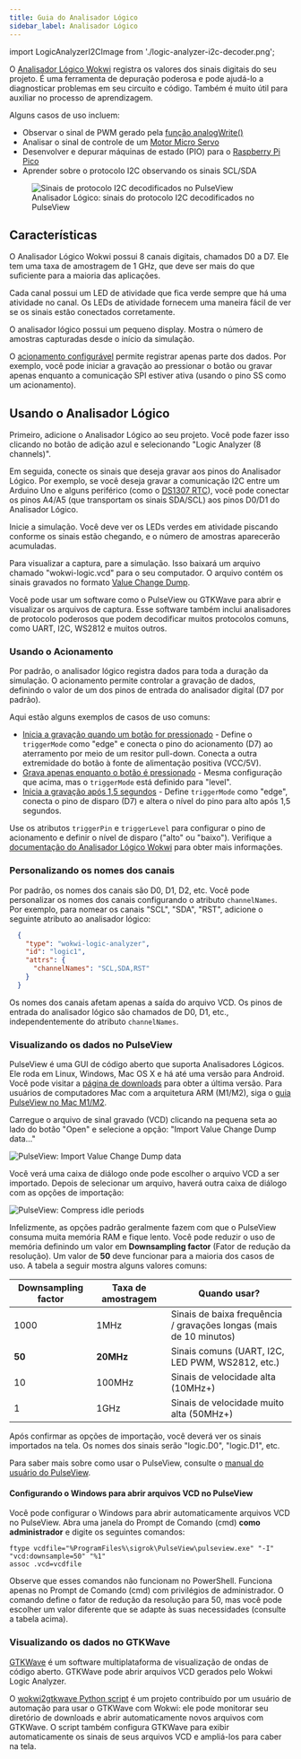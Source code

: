 ```yaml
---
title: Guia do Analisador Lógico
sidebar_label: Analisador Lógico
---
```


import LogicAnalyzerI2CImage from './logic-analyzer-i2c-decoder.png';

O [Analisador Lógico Wokwi](../parts/wokwi-logic-analyzer) registra os valores dos sinais digitais do seu projeto. É uma ferramenta de depuração poderosa e pode ajudá-lo a diagnosticar problemas em seu circuito e código. Também é muito útil para auxiliar no processo de aprendizagem.

Alguns casos de uso incluem:

- Observar o sinal de PWM gerado pela [função analogWrite()](https://www.arduino.cc/reference/pt/language/functions/analog-io/analogwrite/)
- Analisar o sinal de controle de um [Motor Micro Servo](../parts/wokwi-servo)
- Desenvolver e depurar máquinas de estado (PIO) para o [Raspberry Pi Pico](../parts/wokwi-pi-pico)
- Aprender sobre o protocolo I2C observando os sinais SCL/SDA

<figure>
  <img src={LogicAnalyzerI2CImage} alt="Sinais de protocolo I2C decodificados no PulseView" />
  <figcaption>Analisador Lógico: sinais do protocolo I2C decodificados no PulseView</figcaption>
</figure>

## Características

O Analisador Lógico Wokwi possui 8 canais digitais, chamados D0 a D7. Ele tem uma taxa de amostragem de 1 GHz, que deve ser mais do que suficiente para a maioria das aplicações.

Cada canal possui um LED de atividade que fica verde sempre que há uma atividade no canal. Os LEDs de atividade fornecem uma maneira fácil de ver se os sinais estão conectados corretamente.

O analisador lógico possui um pequeno display. Mostra o número de amostras capturadas desde o início da simulação.

O [acionamento configurável](#usando-o-acionamento) permite registrar apenas parte dos dados. Por exemplo, você pode iniciar a gravação ao pressionar o botão ou gravar apenas enquanto a comunicação SPI estiver ativa (usando o pino SS como um acionamento).

## Usando o Analisador Lógico

Primeiro, adicione o Analisador Lógico ao seu projeto. Você pode fazer isso clicando no botão de adição azul e selecionando "Logic Analyzer (8 channels)".

Em seguida, conecte os sinais que deseja gravar aos pinos do Analisador Lógico. Por exemplo, se você deseja gravar a comunicação I2C entre um Arduino Uno e alguns periférico (como o [DS1307 RTC](../parts/wokwi-ds1307)), você pode conectar os pinos A4/A5 (que transportam os sinais SDA/SCL) aos pinos D0/D1 do Analisador Lógico.

Inicie a simulação. Você deve ver os LEDs verdes em atividade piscando conforme os sinais estão chegando, e o número de amostras aparecerão acumuladas.

Para visualizar a captura, pare a simulação. Isso baixará um arquivo chamado "wokwi-logic.vcd" para o seu computador. O arquivo contém os sinais gravados no formato [Value Change Dump](https://en.wikipedia.org/wiki/Value_change_dump).

Você pode usar um software como o PulseView ou GTKWave para abrir e visualizar os arquivos de captura. Esse software também inclui analisadores de protocolo poderosos que podem decodificar muitos protocolos comuns, como UART, I2C, WS2812 e muitos outros.

### Usando o Acionamento

Por padrão, o analisador lógico registra dados para toda a duração da simulação. O acionamento permite controlar a gravação de dados, definindo o valor de um dos pinos de entrada do analisador digital (D7 por padrão).

Aqui estão alguns exemplos de casos de uso comuns:

- [Inicia a gravação quando um botão for pressionado](https://wokwi.com/projects/313698551063380544) - Define o `triggerMode` como "edge" e conecta o pino do acionamento (D7) ao aterramento por meio de um resitor pull-down. Conecta a outra extremidade do botão à fonte de alimentação positiva (VCC/5V).
- [Grava apenas enquanto o botão é pressionado](https://wokwi.com/projects/313706149095408193) - Mesma configuração que acima, mas o `triggerMode` está definido para "level".
- [Inicia a gravação após 1,5 segundos](https://wokwi.com/projects/313706408220557888) - Define `triggerMode` como "edge", conecta o pino de disparo (D7) e altera o nível do pino para alto após 1,5 segundos.

Use os atributos `triggerPin` e `triggerLevel` para configurar o pino de acionamento e definir o nível de disparo ("alto" ou "baixo"). Verifique a [documentação do Analisador Lógico Wokwi](../parts/wokwi-logic-analyzer) para obter mais informações.

### Personalizando os nomes dos canais

Por padrão, os nomes dos canais são D0, D1, D2, etc. Você pode personalizar os nomes dos canais configurando o atributo `channelNames`. Por exemplo, para nomear os canais "SCL", "SDA", "RST", adicione o seguinte atributo ao analisador lógico:

 ```json
   { 
     "type": "wokwi-logic-analyzer", 
     "id": "logic1",
     "attrs": {
       "channelNames": "SCL,SDA,RST"
     }
   }
 ```

Os nomes dos canais afetam apenas a saída do arquivo VCD. Os pinos de entrada do analisador lógico são chamados de D0, D1, etc., independentemente do atributo `channelNames`.

### Visualizando os dados no PulseView

PulseView é uma GUI de código aberto que suporta Analisadores Lógicos. Ele roda em Linux, Windows, Mac OS X e há até uma versão para Android. Você pode visitar a [página de downloads](https://sigrok.org/wiki/Downloads) para obter a última versão. Para usuários de computadores Mac com a arquitetura ARM (M1/M2), siga o [guia PulseView no Mac M1/M2](https://nishtahir.com/running-pulseview-on-an-m1-mac/).

Carregue o arquivo de sinal gravado (VCD) clicando na pequena seta ao lado do botão "Open" e selecione a opção: "Import Value Change Dump data..."

![PulseView: Import Value Change Dump data](logic-analyzer-pulseview-1.png)

Você verá uma caixa de diálogo onde pode escolher o arquivo VCD a ser importado. Depois de selecionar um arquivo, haverá outra caixa de diálogo com as opções de importação:

![PulseView: Compress idle periods](logic-analyzer-pulseview-2.png)

Infelizmente, as opções padrão geralmente fazem com que o PulseView consuma muita memória RAM e fique lento. Você pode reduzir o uso de memória definindo um valor em **Downsampling factor** (Fator de redução da resolução). Um valor de **50** deve funcionar para a maioria dos casos de uso. A tabela a seguir mostra alguns valores comuns:

| Downsampling factor | Taxa de amostragem | Quando usar?                                                       |
| ------------------- | ------------------ | ------------------------------------------------------------------ |
| 1000                | 1MHz               | Sinais de baixa frequência / gravações longas (mais de 10 minutos) |
| **50**              | **20MHz**          | Sinais comuns (UART, I2C, LED PWM, WS2812, etc.)                   |
| 10                  | 100MHz             | Sinais de velocidade alta (10MHz+)                                 |
| 1                   | 1GHz               | Sinais de velocidade muito alta (50MHz+)                           |

Após confirmar as opções de importação, você deverá ver os sinais importados na tela. Os nomes dos sinais serão "logic.D0", "logic.D1", etc.

Para saber mais sobre como usar o PulseView, consulte o [manual do usuário do PulseView](https://sigrok.org/doc/pulseview/unstable/manual.html).

#### Configurando o Windows para abrir arquivos VCD no PulseView

Você pode configurar o Windows para abrir automaticamente arquivos VCD no PulseView. Abra uma janela do Prompt de Comando (cmd) **como administrador** e digite os seguintes comandos:

```
ftype vcdfile="%ProgramFiles%\sigrok\PulseView\pulseview.exe" "-I" "vcd:downsample=50" "%1"
assoc .vcd=vcdfile
```

Observe que esses comandos não funcionam no PowerShell. Funciona apenas no Prompt de Comando (cmd) com privilégios de administrador. O comando define o fator de redução da resolução para 50, mas você pode escolher um valor diferente que se adapte às suas necessidades (consulte a tabela acima).

### Visualizando os dados no GTKWave

[GTKWave](http://gtkwave.sourceforge.net/) é um software multiplataforma de visualização de ondas de código aberto. GTKWave pode abrir arquivos VCD gerados pelo Wokwi Logic Analyzer.

O [wokwi2gtkwave Python script](https://github.com/bvandepo/wokwi2gtkwave) é um projeto contribuído por um usuário de automação para usar o GTKWave com Wokwi: ele pode monitorar seu diretório de downloads e abrir automaticamente novos arquivos com GTKWave. O script também configura GTKWave para exibir automaticamente os sinais de seus arquivos VCD e ampliá-los para caber na tela.
